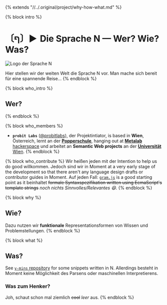 {% extends "//../.original/project/why-how-what.md" %}


{% block intro %}
# 〔ף〕► Die Sprache N — Wer? Wie? Was?
![Logo der Sprache N](https://avatars0.githubusercontent.com/u/16749774)

Hier stellen wir der weiten Welt die Sprache N vor. Man mache sich bereit für eine spannende Reise...
{% endblock %}

{% block who_intro %}
## Wer?
{% endblock %}

{% block who_members %}
- **`probit Labs`** ([@probitlabs](//github.com/probitlabs)), der Projektintiator, is based in **Wien**, Österreich, lernt an der [**Popperschule**](https://www.popperschule.at/), hanging out at [**Metalab** hackerspace](https://metalab.at/) und arbeitet an **Semantic Web projects** an der [**Universität** Wien](http://www.univie.ac.at/).
{% endblock %}

{% block who_contribute %}
Wir heißen jeden mit der Intention to help us do good willkommen. Jedoch sind wir in Moment at a very early stage of the development so that there aren't any language design drafts or contributor guides in Moment. Auf jeden Fall: [`gram.js`](//github.com/n-lang/n.js/blob/master/src/gram.js) is a good starting point as it beinhaltet ~~formale Syntaxspezifikation written using EcmaScript's template strings~~ *noch nichts Sinnvolles/Relevantes :smile:*.
{% endblock %}



{% block why %}
## Wie?
Dazu nutzen wir **funktionale** Representationsformen von Wissen und Problemstellungen.
{% endblock %}



{% block what %}
## Was?
See [`y-mins` repository](//github.com/n-lang/y-mins/) for some snippets written in N. Allerdings besteht in Moment keine Möglichkeit des Parsens oder maschinellen Interpretierens.

### Was zum Henker?
Joh, schaut schon mal ziemlich ~~cool~~ *leer* aus.
{% endblock %}
